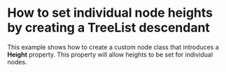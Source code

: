 # How to set individual node heights by creating a TreeList descendant


<p>This example shows how to create a custom node class that introduces a <strong>Height</strong> property. This property will allow heights to be set for individual nodes.</p>

<br/>


